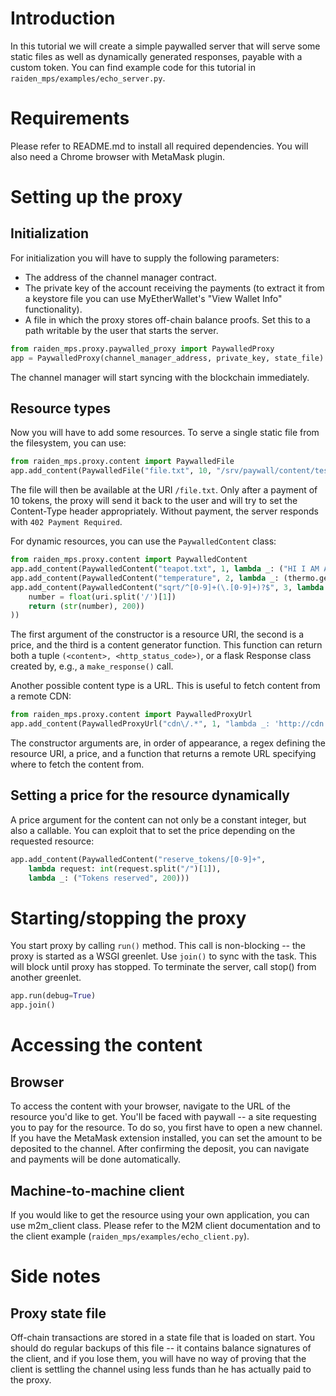 # Introduction

In this tutorial we will create a simple paywalled server that will serve some
static files as well as dynamically generated responses, payable with a
custom token. You can find example code for this tutorial in
`raiden_mps/examples/echo_server.py`.

# Requirements

Please refer to README.md to install all required dependencies.
You will also need a Chrome browser with MetaMask plugin.


# Setting up the proxy

## Initialization

For initialization you will have to supply the following parameters:
- The address of the channel manager contract.
- The private key of the account receiving the payments (to extract it from a
  keystore file you can use MyEtherWallet's "View Wallet Info" functionality).
- A file in which the proxy stores off-chain balance proofs. Set this to a
  path writable by the user that starts the server.

```python
from raiden_mps.proxy.paywalled_proxy import PaywalledProxy
app = PaywalledProxy(channel_manager_address, private_key, state_file)
```
The channel manager will start syncing with the blockchain immediately.


## Resource types


Now you will have to add some resources. To serve a single static file from
the filesystem, you can use:
```python
from raiden_mps.proxy.content import PaywalledFile
app.add_content(PaywalledFile("file.txt", 10, "/srv/paywall/content/test.txt"))
```
The file will then be available at the URI `/file.txt`. Only after a payment
of 10 tokens, the proxy will send it back to the user and will try to
set the Content-Type header appropriately. Without payment, the server
responds with `402 Payment Required`.

For dynamic resources, you can use the `PaywalledContent` class:
```python
from raiden_mps.proxy.content import PaywalledContent
app.add_content(PaywalledContent("teapot.txt", 1, lambda _: ("HI I AM A TEAPOT", 418)))
app.add_content(PaywalledContent("temperature", 2, lambda _: (thermo.get_temp(), 200)))
app.add_content(PaywalledContent("sqrt/^[0-9]+(\.[0-9]+)?$", 3, lambda uri:
	number = float(uri.split('/')[1])
	return (str(number), 200))
))
```
The first argument of the constructor is a resource URI, the second is a
price, and the third is a content generator function. This function can return
both a tuple `(<content>, <http_status_code>)`, or a flask Response class
created by, e.g., a `make_response()` call.

Another possible content type is a URL. This is useful to fetch content
from a remote CDN:
```python
from raiden_mps.proxy.content import PaywalledProxyUrl
app.add_content(PaywalledProxyUrl("cdn\/.*", 1, "lambda _: 'http://cdn.myhost.com:8000/resource42'"))
```
The constructor arguments are, in order of appearance, a regex defining the
resource URI, a price, and a function that returns a remote URL specifying
where to fetch the content from.


## Setting a price for the resource dynamically

A price argument for the content can not only be a constant integer, but also
a callable. You can exploit that to set the price depending on the requested
resource:
```python
app.add_content(PaywalledContent("reserve_tokens/[0-9]+",
	lambda request: int(request.split("/")[1]),
	lambda _: ("Tokens reserved", 200)))
```


# Starting/stopping the proxy

You start proxy by calling `run()` method. This call is non-blocking -- the
proxy is started as a WSGI greenlet. Use `join()` to sync with the task. This
will block until proxy has stopped. To terminate the server, call stop() from
another greenlet.
```python
app.run(debug=True)
app.join()
```



# Accessing the content

## Browser

To access the content with your browser, navigate to the URL of the resource
you'd like to get. You'll be faced with paywall -- a site requesting you to
pay for the resource. To do so, you first have to open a new channel. If you
have the MetaMask extension installed, you can
set the amount to be deposited to the channel.
After confirming the deposit, you can navigate and payments will be done
automatically.


## Machine-to-machine client

If you would like to get the resource using your own application, you can use
m2m_client class. Please refer to the M2M client documentation and to the client
example (`raiden_mps/examples/echo_client.py`).


# Side notes


## Proxy state file

Off-chain transactions are stored in a state file that is loaded on start.
You should do regular backups of this file -- it contains balance signatures of
the client, and if you lose them, you will have no way of proving that the
client is settling the channel using less funds than he has actually paid to the
proxy.
